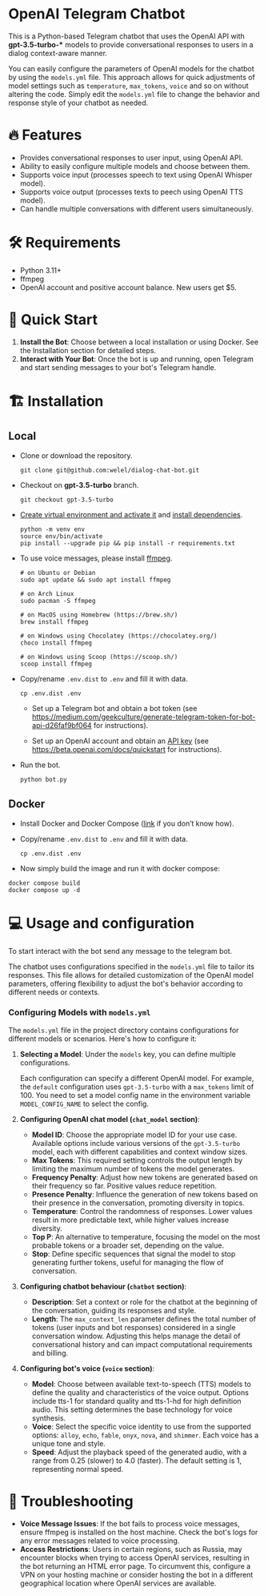 
# OpenAI Telegram Chatbot

This is a Python-based Telegram chatbot that uses the OpenAI API with **gpt-3.5-turbo-\*** models to provide conversational responses to users in a dialog context-aware manner.

You can easily configure the parameters of OpenAI models for the chatbot by using the `models.yml` file. This approach allows for quick adjustments of model settings such as `temperature`, `max_tokens`, `voice` and so on without altering the code. Simply edit the `models.yml` file to change the behavior and response style of your chatbot as needed.

# 🔥 Features

- Provides conversational responses to user input, using OpenAI API.
- Ability to easily configure multiple models and choose between them.
- Supports voice input (processes speech to text using OpenAI Whisper model).
- Supports voice output (processes texts to peech using OpenAI TTS model).
- Can handle multiple conversations with different users simultaneously.

# 🛠️ Requirements

- Python 3.11+
- ffmpeg
- OpenAI account and positive account balance. New users get $5.

# 🏃 Quick Start

1. **Install the Bot**: Choose between a local installation or using Docker. See the Installation section for detailed steps.
2. **Interact with Your Bot**: Once the bot is up and running, open Telegram and start sending messages to your bot's Telegram handle.

# 🏗️ Installation

## Local

- Clone or download the repository.

    ```
    git clone git@github.com:welel/dialog-chat-bot.git
    ```

- Checkout on **gpt-3.5-turbo** branch.

    ```
    git checkout gpt-3.5-turbo
    ```

- [Create virtual environment and activate it](https://packaging.python.org/en/latest/guides/installing-using-pip-and-virtual-environments/#creating-a-virtual-environment) and [install dependencies](https://packaging.python.org/en/latest/guides/installing-using-pip-and-virtual-environments/#using-requirements-files).

    ```
    python -m venv env
    source env/bin/activate
    pip install --upgrade pip && pip install -r requirements.txt
    ```

- To use voice messages, please install [ffmpeg](https://ffmpeg.org/).

	```
	# on Ubuntu or Debian
	sudo apt update && sudo apt install ffmpeg
	
	# on Arch Linux
	sudo pacman -S ffmpeg
	
	# on MacOS using Homebrew (https://brew.sh/)
	brew install ffmpeg
	
	# on Windows using Chocolatey (https://chocolatey.org/)
	choco install ffmpeg
	
	# on Windows using Scoop (https://scoop.sh/)
	scoop install ffmpeg
	```

- Copy/rename `.env.dist` to `.env` and fill it with data.

    ```
    cp .env.dist .env
    ```

    - Set up a Telegram bot and obtain a bot token (see https://medium.com/geekculture/generate-telegram-token-for-bot-api-d26faf9bf064 for instructions).

    - Set up an OpenAI account and obtain an [API key](https://platform.openai.com/account/api-keys) (see https://beta.openai.com/docs/quickstart for instructions).

- Run the bot.

    ```
    python bot.py
    ```

## Docker

- Install Docker and Docker Compose ([link](https://medium.com/@pavel.loginov.dev/how-to-easily-install-docker-and-compose-on-ubuntu-5423e8a64259) if you don’t know how).

- Copy/rename `.env.dist` to `.env` and fill it with data.

    ```
    cp .env.dist .env
    ```

- Now simply build the image and run it with docker compose:

```
docker compose build
docker compose up -d
```

# 💻 Usage and configuration

To start interact with the bot send any message to the telegram bot.

The chatbot uses configurations specified in the `models.yml` file to tailor its responses. This file allows for detailed customization of the OpenAI model parameters, offering flexibility to adjust the bot's behavior according to different needs or contexts.

### Configuring Models with `models.yml`

The `models.yml` file in the project directory contains configurations for different models or scenarios. Here's how to configure it:

1. **Selecting a Model**: Under the `models` key, you can define multiple configurations. 

    Each configuration can specify a different OpenAI model. For example, the `default` configuration uses `gpt-3.5-turbo` with a `max_tokens` limit of 100. You need to set a model config name in the environment variable `MODEL_CONFIG_NAME` to select the config.
        
2. **Configuring OpenAI chat model (`chat_model` section)**:
    
    - **Model ID**: Choose the appropriate model ID for your use case. Available options include various versions of the `gpt-3.5-turbo` model, each with different capabilities and context window sizes.
    - **Max Tokens**: This required setting controls the output length by limiting the maximum number of tokens the model generates.
    - **Frequency Penalty**: Adjust how new tokens are generated based on their frequency so far. Positive values reduce repetition.
    - **Presence Penalty**: Influence the generation of new tokens based on their presence in the conversation, promoting diversity in topics.
    - **Temperature**: Control the randomness of responses. Lower values result in more predictable text, while higher values increase diversity.
    - **Top P**: An alternative to temperature, focusing the model on the most probable tokens or a broader set, depending on the value.
    - **Stop**: Define specific sequences that signal the model to stop generating further tokens, useful for managing the flow of conversation.

3. **Configuring chatbot behaviour (`chatbot` section)**:

    - **Description**: Set a context or role for the chatbot at the beginning of the conversation, guiding its responses and style.
	- **Length**: The `max_context_len` parameter defines the total number of tokens (user inputs and bot responses) considered in a single conversation window. Adjusting this helps manage the detail of conversational history and can impact computational requirements and billing.

4. **Configuring bot's voice (`voice` section)**:

    - **Model**: Choose between available text-to-speech (TTS) models to define the quality and characteristics of the voice output. Options include tts-1 for standard quality and tts-1-hd for high definition audio. This setting determines the base technology for voice synthesis.
    - **Voice**: Select the specific voice identity to use from the supported options: `alloy`, `echo`, `fable`, `onyx`, `nova`, and `shimmer`. Each voice has a unique tone and style.
    - **Speed**: Adjust the playback speed of the generated audio, with a range from 0.25 (slower) to 4.0 (faster). The default setting is 1, representing normal speed.

# 🙇 Troubleshooting

- **Voice Message Issues**: If the bot fails to process voice messages, ensure ffmpeg is installed on the host machine. Check the bot's logs for any error messages related to voice processing.
- **Access Restrictions**: Users in certain regions, such as Russia, may encounter blocks when trying to access OpenAI services, resulting in the bot returning an HTML error page. To circumvent this, configure a VPN on your hosting machine or consider hosting the bot in a different geographical location where OpenAI services are available.
